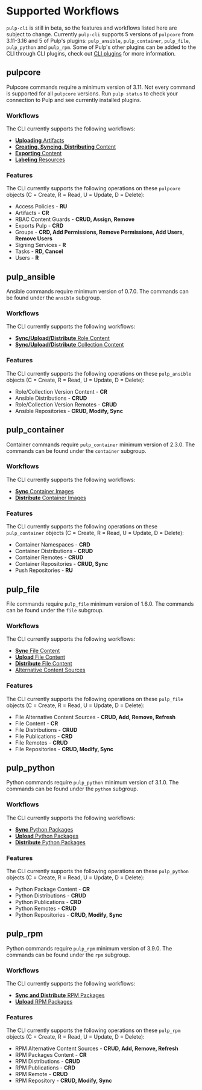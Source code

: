 # Supported Workflows

`pulp-cli` is still in beta, so the features and workflows listed here are subject to change.
Currently `pulp-cli` supports 5 versions of `pulpcore` from 3.11-3.16 and 5 of Pulp's plugins:
`pulp_ansible`, `pulp_container`, `pulp_file`, `pulp_python` and `pulp_rpm`. Some of Pulp's other
plugins can be added to the CLI through CLI plugins, check out [CLI plugins](/#cli-plugins) for more information.

## pulpcore

Pulpcore commands require a minimum version of 3.11. Not every command is supported for all
`pulpcore` versions. Run `pulp status` to check your connection to Pulp and see currently 
installed plugins.

### Workflows

The CLI currently supports the following workflows:

* [**Uploading** Artifacts](https://docs.pulpproject.org/pulpcore/workflows/upload-publish.html)
* [**Creating, Syncing, Distributing** Content](https://docs.pulpproject.org/pulpcore/workflows/exposing-content.html)
* [**Exporting** Content](https://docs.pulpproject.org/pulpcore/workflows/import-export.html#exporting)
* [**Labeling** Resources](https://docs.pulpproject.org/pulpcore/workflows/labels.html)

### Features

The CLI currently supports the following operations on these `pulpcore` objects
(C = Create, R = Read, U = Update, D = Delete):

* Access Policies - **RU**
* Artifacts - **CR**
* RBAC Content Guards - **CRUD, Assign, Remove**
* Exports Pulp - **CRD**
* Groups - **CRD, Add Permissions, Remove Permissions, Add Users, Remove Users**
* Signing Services - **R**
* Tasks - **RD, Cancel**
* Users - **R**


## pulp_ansible

Ansible commands require minimum version of 0.7.0. The commands can be found under the `ansible`
subgroup.

### Workflows

The CLI currently supports the following workflows:

* [**Sync/Upload/Distribute** Role Content](https://docs.pulpproject.org/pulp_ansible/workflows/roles.html)
* [**Sync/Upload/Distribute** Collection Content](https://docs.pulpproject.org/pulp_ansible/workflows/collections.html)

### Features

The CLI currently supports the following operations on these `pulp_ansible` objects
(C = Create, R = Read, U = Update, D = Delete):

* Role/Collection Version Content - **CR**
* Ansible Distributions - **CRUD**
* Role/Collection Version Remotes - **CRUD**
* Ansible Repositories - **CRUD, Modify, Sync**


## pulp_container

Container commands require `pulp_container` minimum version of 2.3.0. The commands can be found
under the `container` subgroup.

### Workflows

The CLI currently supports the following workflows:

* [**Sync** Container Images](https://docs.pulpproject.org/pulp_container/workflows/sync.html)
* [**Distribute** Container Images](https://docs.pulpproject.org/pulp_container/workflows/host.html)

### Features

The CLI currently supports the following operations on these `pulp_container` objects
(C = Create, R = Read, U = Update, D = Delete):

* Container Namespaces - **CRD**
* Container Distributions - **CRUD**
* Container Remotes - **CRUD**
* Container Repositories - **CRUD, Sync**
* Push Repositories - **RU**


## pulp_file

File commands require `pulp_file` minimum version of 1.6.0. The commands can be found under the `file`
subgroup.

### Workflows

The CLI currently supports the following workflows:

* [**Sync** File Content](https://docs.pulpproject.org/pulp_file/workflows/sync.html)
* [**Upload** File Content](https://docs.pulpproject.org/pulp_file/workflows/upload.html)
* [**Distribute** File Content](https://docs.pulpproject.org/pulp_file/workflows/publish-host.html)
* [Alternative Content Sources](https://docs.pulpproject.org/pulp_file/workflows/alternate-content-source.html)

### Features

The CLI currently supports the following operations on these `pulp_file` objects
(C = Create, R = Read, U = Update, D = Delete):

* File Alternative Content Sources - **CRUD, Add, Remove, Refresh**
* File Content - **CR**
* File Distributions - **CRUD**
* File Publications - **CRD**
* File Remotes - **CRUD**
* File Repositories - **CRUD, Modify, Sync**


## pulp_python

Python commands require `pulp_python` minimum version of 3.1.0. The commands can be found under the `python`
subgroup.

### Workflows

The CLI currently supports the following workflows:

* [**Sync** Python Packages](https://docs.pulpproject.org/pulp_python/workflows/sync.html)
* [**Upload** Python Packages](https://docs.pulpproject.org/pulp_python/workflows/upload.html)
* [**Distribute** Python Packages](https://docs.pulpproject.org/pulp_python/workflows/publish.html)

### Features

The CLI currently supports the following operations on these `pulp_python` objects
(C = Create, R = Read, U = Update, D = Delete):

* Python Package Content - **CR**
* Python Distributions - **CRUD**
* Python Publications - **CRD**
* Python Remotes - **CRUD**
* Python Repositories - **CRUD, Modify, Sync**


## pulp_rpm

Python commands require `pulp_rpm` minimum version of 3.9.0. The commands can be found under the `rpm`
subgroup.

### Workflows

The CLI currently supports the following workflows:

* [**Sync and Distribute** RPM Packages](https://docs.pulpproject.org/pulp_rpm/workflows/create_sync_publish.html)
* [**Upload** RPM Packages](https://docs.pulpproject.org/pulp_rpm/workflows/upload.html)

### Features

The CLI currently supports the following operations on these `pulp_rpm` objects
(C = Create, R = Read, U = Update, D = Delete):

* RPM Alternative Content Sources - **CRUD, Add, Remove, Refresh**
* RPM Packages Content - **CR**
* RPM Distributions - **CRUD**
* RPM Publications - **CRD**
* RPM Remote - **CRUD**
* RPM Repository - **CRUD, Modify, Sync**

